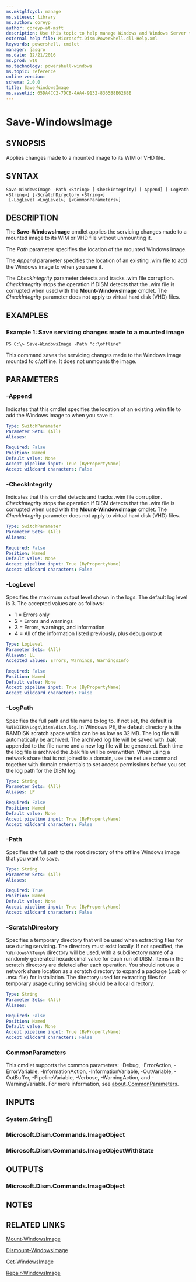 ```yaml
---
ms.mktglfcycl: manage
ms.sitesec: library
ms.author: coreyp
author: coreyp-at-msft
description: Use this topic to help manage Windows and Windows Server technologies with Windows PowerShell.
external help file: Microsoft.Dism.PowerShell.dll-Help.xml
keywords: powershell, cmdlet
manager: jasgro
ms.date: 12/21/2016
ms.prod: w10
ms.technology: powershell-windows
ms.topic: reference
online version: 
schema: 2.0.0
title: Save-WindowsImage
ms.assetid: 65DA4CC2-7DCB-4AA4-9132-8365B8E628BE
---
```


# Save-WindowsImage

## SYNOPSIS
Applies changes made to a mounted image to its WIM or VHD file.

## SYNTAX

```
Save-WindowsImage -Path <String> [-CheckIntegrity] [-Append] [-LogPath <String>] [-ScratchDirectory <String>]
 [-LogLevel <LogLevel>] [<CommonParameters>]
```

## DESCRIPTION
The **Save-WindowsImage** cmdlet applies the servicing changes made to a mounted image to its WIM or VHD file without unmounting it.

The *Path* parameter specifies the location of the mounted Windows image.

The *Append* parameter specifies the location of an existing .wim file to add the Windows image to when you save it.

The *CheckIntegrity* parameter detects and tracks .wim file corruption.
*CheckIntegrity* stops the operation if DISM detects that the .wim file is corrupted when used with the **Mount-WindowsImage** cmdlet.
The *CheckIntegrity* parameter does not apply to virtual hard disk (VHD) files.

## EXAMPLES

### Example 1: Save servicing changes made to a mounted image
```
PS C:\> Save-WindowsImage -Path "c:\offline"
```

This command saves the servicing changes made to the Windows image mounted to c:\offline.
It does not unmounts the image.

## PARAMETERS

### -Append
Indicates that this cmdlet specifies the location of an existing .wim file to add the Windows image to when you save it.

```yaml
Type: SwitchParameter
Parameter Sets: (All)
Aliases: 

Required: False
Position: Named
Default value: None
Accept pipeline input: True (ByPropertyName)
Accept wildcard characters: False
```

### -CheckIntegrity
Indicates that this cmdlet detects and tracks .wim file corruption.
*CheckIntegrity* stops the operation if DISM detects that the .wim file is corrupted when used with the **Mount-WindowsImage** cmdlet.
The *CheckIntegrity* parameter does not apply to virtual hard disk (VHD) files.

```yaml
Type: SwitchParameter
Parameter Sets: (All)
Aliases: 

Required: False
Position: Named
Default value: None
Accept pipeline input: True (ByPropertyName)
Accept wildcard characters: False
```

### -LogLevel
Specifies the maximum output level shown in the logs.
The default log level is 3.
The accepted values are as follows:
- 1 = Errors only
- 2 = Errors and warnings
- 3 = Errors, warnings, and information
- 4 = All of the information listed previously, plus debug output

```yaml
Type: LogLevel
Parameter Sets: (All)
Aliases: LL
Accepted values: Errors, Warnings, WarningsInfo

Required: False
Position: Named
Default value: None
Accept pipeline input: True (ByPropertyName)
Accept wildcard characters: False
```

### -LogPath
Specifies the full path and file name to log to.
If not set, the default is `%WINDIR%\Logs\Dism\dism.log`.
In Windows PE, the default directory is the RAMDISK scratch space which can be as low as 32 MB.
The log file will automatically be archived.
The archived log file will be saved with .bak appended to the file name and a new log file will be generated.
Each time the log file is archived the .bak file will be overwritten. 
When using a network share that is not joined to a domain, use the net use command together with domain credentials to set access permissions before you set the log path for the DISM log.

```yaml
Type: String
Parameter Sets: (All)
Aliases: LP

Required: False
Position: Named
Default value: None
Accept pipeline input: True (ByPropertyName)
Accept wildcard characters: False
```

### -Path
Specifies the full path to the root directory of the offline Windows image that you want to save.

```yaml
Type: String
Parameter Sets: (All)
Aliases: 

Required: True
Position: Named
Default value: None
Accept pipeline input: True (ByPropertyName)
Accept wildcard characters: False
```

### -ScratchDirectory
Specifies a temporary directory that will be used when extracting files for use during servicing.
The directory must exist locally.
If not specified, the `\Windows\%Temp%` directory will be used, with a subdirectory name of a randomly generated hexadecimal value for each run of DISM.
Items in the scratch directory are deleted after each operation. 
You should not use a network share location as a scratch directory to expand a package (.cab or .msu file) for installation.
The directory used for extracting files for temporary usage during servicing should be a local directory.

```yaml
Type: String
Parameter Sets: (All)
Aliases: 

Required: False
Position: Named
Default value: None
Accept pipeline input: True (ByPropertyName)
Accept wildcard characters: False
```

### CommonParameters
This cmdlet supports the common parameters: -Debug, -ErrorAction, -ErrorVariable, -InformationAction, -InformationVariable, -OutVariable, -OutBuffer, -PipelineVariable, -Verbose, -WarningAction, and -WarningVariable. For more information, see [about_CommonParameters](http://go.microsoft.com/fwlink/?LinkID=113216).

## INPUTS

### System.String[]

### Microsoft.Dism.Commands.ImageObject

### Microsoft.Dism.Commands.ImageObjectWithState

## OUTPUTS

### Microsoft.Dism.Commands.ImageObject

## NOTES

## RELATED LINKS

[Mount-WindowsImage](./mount-windowsimage.md)

[Dismount-WindowsImage](./dismount-windowsimage.md)

[Get-WindowsImage](./get-windowsimage.md)

[Repair-WindowsImage](./repair-windowsimage.md)



